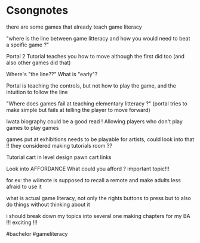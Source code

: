 # Csongnotes


there are some games that already teach game literacy 


"where is the line between game litteracy and how you would need to beat a speific game ?"

Portal 2 Tutorial teaches you how to move although the first did too (and also other games did that)

Where's "the line??" What is "early"?

Portal is teaching the controls, but not how to play the game, and the intuition to follow the line


"Where does games fail at teaching elementary litteracy ?"
(portal tries to make simple but fails at telling the player to move forward)

Iwata biography could be a good read ! Allowing players who don't play games to play games

games put at exhibitions needs to be playable for artists, could look into that !!
they considered making tutorials room ??

Tutorial cart in level design pawn cart links

Look into AFFORDANCE
What could you afford ? important topic!!!

for ex: the wiimote is supposed to recall a remote and make adults less afraid to use it

what is actual game literacy, not only the rights buttons to press but to also do things without thinking about it

i should break down my topics into several one
making chapters for my BA !!! exciting !!!


#bachelor #gameliteracy
